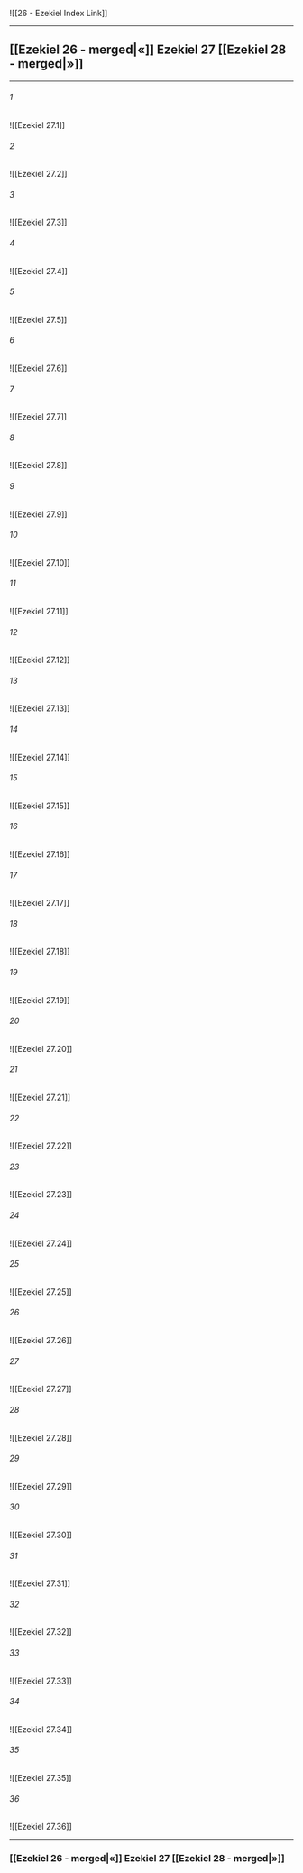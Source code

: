 ![[26 - Ezekiel Index Link]]

---
##  [[Ezekiel 26 - merged|«]] Ezekiel 27 [[Ezekiel 28 - merged|»]]

---

###### 1
![[Ezekiel 27.1]] 

###### 2
![[Ezekiel 27.2]] 

###### 3
![[Ezekiel 27.3]] 

###### 4
![[Ezekiel 27.4]]

###### 5 
![[Ezekiel 27.5]] 

###### 6
![[Ezekiel 27.6]] 

###### 7
![[Ezekiel 27.7]] 

###### 8
![[Ezekiel 27.8]] 

###### 9
![[Ezekiel 27.9]] 

###### 10
![[Ezekiel 27.10]] 

###### 11
![[Ezekiel 27.11]] 

###### 12
![[Ezekiel 27.12]]

###### 13
![[Ezekiel 27.13]] 

###### 14
![[Ezekiel 27.14]] 

###### 15
![[Ezekiel 27.15]]

###### 16
![[Ezekiel 27.16]] 

###### 17
![[Ezekiel 27.17]]

###### 18
![[Ezekiel 27.18]] 

###### 19
![[Ezekiel 27.19]] 

###### 20
![[Ezekiel 27.20]]

###### 21
![[Ezekiel 27.21]] 

###### 22
![[Ezekiel 27.22]] 

###### 23
![[Ezekiel 27.23]]

###### 24
![[Ezekiel 27.24]] 

###### 25
![[Ezekiel 27.25]]

###### 26
![[Ezekiel 27.26]] 

###### 27
![[Ezekiel 27.27]] 

###### 28
![[Ezekiel 27.28]]

###### 29
![[Ezekiel 27.29]] 

###### 30
![[Ezekiel 27.30]] 

###### 31
![[Ezekiel 27.31]] 

###### 32
![[Ezekiel 27.32]] 

###### 33
![[Ezekiel 27.33]]

###### 34
![[Ezekiel 27.34]] 

###### 35
![[Ezekiel 27.35]]

###### 36
![[Ezekiel 27.36]] 


---
###  [[Ezekiel 26 - merged|«]] Ezekiel 27 [[Ezekiel 28 - merged|»]]
